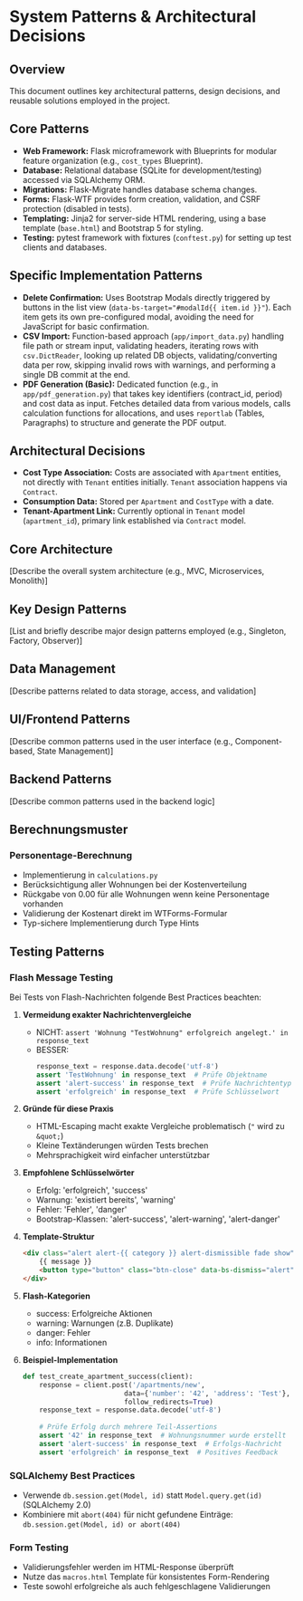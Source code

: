# System Patterns & Architectural Decisions

## Overview
This document outlines key architectural patterns, design decisions, and reusable solutions employed in the project.

## Core Patterns
- **Web Framework:** Flask microframework with Blueprints for modular feature organization (e.g., `cost_types` Blueprint).
- **Database:** Relational database (SQLite for development/testing) accessed via SQLAlchemy ORM.
- **Migrations:** Flask-Migrate handles database schema changes.
- **Forms:** Flask-WTF provides form creation, validation, and CSRF protection (disabled in tests).
- **Templating:** Jinja2 for server-side HTML rendering, using a base template (`base.html`) and Bootstrap 5 for styling.
- **Testing:** pytest framework with fixtures (`conftest.py`) for setting up test clients and databases.

## Specific Implementation Patterns
- **Delete Confirmation:** Uses Bootstrap Modals directly triggered by buttons in the list view (`data-bs-target="#modalId{{ item.id }}"`). Each item gets its own pre-configured modal, avoiding the need for JavaScript for basic confirmation.
- **CSV Import:** Function-based approach (`app/import_data.py`) handling file path or stream input, validating headers, iterating rows with `csv.DictReader`, looking up related DB objects, validating/converting data per row, skipping invalid rows with warnings, and performing a single DB commit at the end.
- **PDF Generation (Basic):** Dedicated function (e.g., in `app/pdf_generation.py`) that takes key identifiers (contract_id, period) and cost data as input. Fetches detailed data from various models, calls calculation functions for allocations, and uses `reportlab` (Tables, Paragraphs) to structure and generate the PDF output.

## Architectural Decisions
- **Cost Type Association:** Costs are associated with `Apartment` entities, not directly with `Tenant` entities initially. `Tenant` association happens via `Contract`.
- **Consumption Data:** Stored per `Apartment` and `CostType` with a date.
- **Tenant-Apartment Link:** Currently optional in `Tenant` model (`apartment_id`), primary link established via `Contract` model.

## Core Architecture

[Describe the overall system architecture (e.g., MVC, Microservices, Monolith)]

## Key Design Patterns

[List and briefly describe major design patterns employed (e.g., Singleton, Factory, Observer)]

## Data Management

[Describe patterns related to data storage, access, and validation]

## UI/Frontend Patterns

[Describe common patterns used in the user interface (e.g., Component-based, State Management)]

## Backend Patterns

[Describe common patterns used in the backend logic]

## Berechnungsmuster

### Personentage-Berechnung
- Implementierung in `calculations.py`
- Berücksichtigung aller Wohnungen bei der Kostenverteilung
- Rückgabe von 0.00 für alle Wohnungen wenn keine Personentage vorhanden
- Validierung der Kostenart direkt im WTForms-Formular
- Typ-sichere Implementierung durch Type Hints 

## Testing Patterns

### Flash Message Testing
Bei Tests von Flash-Nachrichten folgende Best Practices beachten:

1. **Vermeidung exakter Nachrichtenvergleiche**
   - NICHT: `assert 'Wohnung "TestWohnung" erfolgreich angelegt.' in response_text`
   - BESSER: 
     ```python
     response_text = response.data.decode('utf-8')
     assert 'TestWohnung' in response_text  # Prüfe Objektname
     assert 'alert-success' in response_text  # Prüfe Nachrichtentyp
     assert 'erfolgreich' in response_text  # Prüfe Schlüsselwort
     ```

2. **Gründe für diese Praxis**
   - HTML-Escaping macht exakte Vergleiche problematisch (`"` wird zu `&quot;`)
   - Kleine Textänderungen würden Tests brechen
   - Mehrsprachigkeit wird einfacher unterstützbar

3. **Empfohlene Schlüsselwörter**
   - Erfolg: 'erfolgreich', 'success'
   - Warnung: 'existiert bereits', 'warning'
   - Fehler: 'Fehler', 'danger'
   - Bootstrap-Klassen: 'alert-success', 'alert-warning', 'alert-danger'

4. **Template-Struktur**
   ```html
   <div class="alert alert-{{ category }} alert-dismissible fade show" role="alert">
       {{ message }}
       <button type="button" class="btn-close" data-bs-dismiss="alert"></button>
   </div>
   ```

5. **Flash-Kategorien**
   - success: Erfolgreiche Aktionen
   - warning: Warnungen (z.B. Duplikate)
   - danger: Fehler
   - info: Informationen

6. **Beispiel-Implementation**
   ```python
   def test_create_apartment_success(client):
       response = client.post('/apartments/new', 
                            data={'number': '42', 'address': 'Test'}, 
                            follow_redirects=True)
       response_text = response.data.decode('utf-8')
       
       # Prüfe Erfolg durch mehrere Teil-Assertions
       assert '42' in response_text  # Wohnungsnummer wurde erstellt
       assert 'alert-success' in response_text  # Erfolgs-Nachricht
       assert 'erfolgreich' in response_text  # Positives Feedback
   ```

### SQLAlchemy Best Practices
- Verwende `db.session.get(Model, id)` statt `Model.query.get(id)` (SQLAlchemy 2.0)
- Kombiniere mit `abort(404)` für nicht gefundene Einträge: `db.session.get(Model, id) or abort(404)`

### Form Testing
- Validierungsfehler werden im HTML-Response überprüft
- Nutze das `macros.html` Template für konsistentes Form-Rendering
- Teste sowohl erfolgreiche als auch fehlgeschlagene Validierungen 